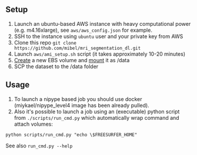 ## Setup
1. Launch an ubuntu-based AWS instance with heavy computational power (e.g. m4.16xlarge), see `aws/aws_config.json` for example.
2. SSH to the instance using `ubuntu` user and your private key from AWS
3. Clone this repo `git clone https://github.com/mibel/mri_segmentation_dl.git`
4. Launch `aws/ami_setup.sh` script (it takes approximately 10-20 minutes)
5. [Create](http://docs.aws.amazon.com/AWSEC2/latest/UserGuide/ebs-attaching-volume.html) a new EBS volume and [mount](http://docs.aws.amazon.com/AWSEC2/latest/UserGuide/ebs-using-volumes.html) it as /data 
6. SCP the dataset to the /data folder

## Usage
1. To launch a nipype based job you should use docker (miykael/nipype_level4 image has been already pulled).
2. Also it's possible to launch a job using an (executable) python script from `./scripts/run_cmd.py` which automatically wrap command and attach volumes:
```
python scripts/run_cmd.py "echo \$FREESURFER_HOME"
```
See also `run_cmd.py --help`